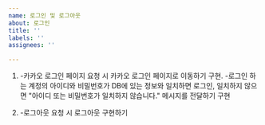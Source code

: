 ```yaml
---
name: 로그인 및 로그아웃
about: 로그인
title: ''
labels: ''
assignees: ''

---
```


1.    -카카오 로그인 페이지 요청 시 카카오 로그인 페이지로 이동하기 구현.
       -로그인 하는 계정의 아이디와 비밀번호가 DB에 있는 정보와 일치하면 로그인, 일치하지 않으면 
         "아이디 또는 비밀번호가 일치하지 않습니다." 메시지를 전달하기 구현

2.    -로그아웃 요청 시 로그아웃 구현하기
